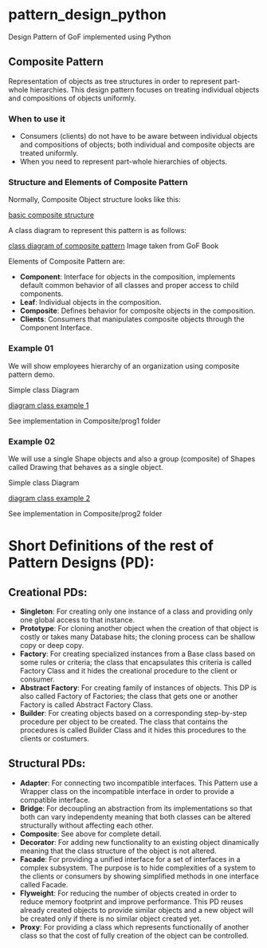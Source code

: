 # pattern_design_python
Design Pattern of GoF implemented using Python

## Composite Pattern
Representation of objects as tree structures in order to represent part-whole hierarchies. This design pattern focuses on treating individual objects and compositions of objects uniformly.

### When to use it
* Consumers (clients) do not have to be aware between individual objects and compositions of objects; both individual and composite objects are treated uniformly.
* When you need to represent part-whole hierarchies of objects.

### Structure and Elements of Composite Pattern
Normally, Composite Object structure looks like this:

[basic composite structure](https://drive.google.com/open?id=0B1I420fBHITvTzFpcHZkV25Mc1E)

A class diagram to represent this pattern is as follows:

[class diagram of composite pattern](https://drive.google.com/open?id=0B1I420fBHITvc1p5X0F1WmNuWTQ)
Image taken from GoF Book

Elements of Composite Pattern are:

* __Component__: Interface for objects in the composition, implements default common behavior of all classes and proper access to child components.
* __Leaf__: Individual objects in the composition.
* __Composite__: Defines behavior for composite objects in the composition.
* __Clients__: Consumers that manipulates composite objects through the Component Interface.

### Example 01
We will show employees hierarchy of an organization using composite pattern demo.

Simple class Diagram

[diagram class example 1](https://drive.google.com/open?id=0B1I420fBHITvZ2pIVWNITUdBOG8)

See implementation in Composite/prog1 folder

### Example 02
We will use a single Shape objects and also a group (composite) of Shapes called Drawing that behaves as a single object.

Simple class Diagram

[diagram class example 2](https://drive.google.com/open?id=0B1I420fBHITvTnJfM2pDTE5na2M)

See implementation in Composite/prog2 folder

# Short Definitions of the rest of Pattern Designs (PD):
## Creational PDs:
* __Singleton__: For creating only one instance of a class and providing only one global access to that instance.
* __Prototype__: For cloning another object when the creation of that object is costly or takes many Database hits; the cloning process can be shallow copy or deep copy.
* __Factory__: For creating specialized instances from a Base class based on some rules or criteria; the class that encapsulates this criteria is called Factory Class and it hides the creational procedure to the client or consumer.
* __Abstract Factory__: For creating family of instances of objects. This DP is also called Factory of Factories; the class that gets one or another Factory is called Abstract Factory Class.
* __Builder__: For creating objects based on a corresponding step-by-step procedure per object to be created. The class that contains the procedures is called Builder Class and it hides this procedures to the clients or costumers.

## Structural PDs:
* __Adapter__: For connecting two incompatible interfaces. This Pattern use a Wrapper class on the incompatible interface in order to provide a compatible interface.
* __Bridge__: For decoupling an abstraction from its implementations so that both can vary independenty meaning that both classes can be altered structurally without affecting each other.
* __Composite__: See above for complete detail.
* __Decorator__: For adding new functionality to an existing object dinamically meaning that the class structure of the object is not altered.
* __Facade__: For providing a unified interface for a set of interfaces in a complex subsystem. The purpose is to hide complexities of a system to the clients or consumers by showing simplified methods in one interface called Facade.
* __Flyweight__: For reducing the number of objects created in order to reduce memory footprint and improve performance. This PD reuses already created objects to provide similar objects and a new object will be created only if there is no similar object created yet.
* __Proxy__: For providing a class which represents functionalily of another class so that the cost of fully creation of the object can be controlled.

